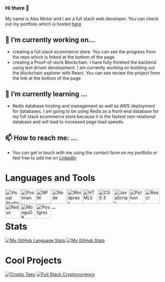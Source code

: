 ### Hi there 👋

My name is Alex Motor and I am a full stack web developer. You can check out my portfolio which is hosted [here](https://portfolio-86140.web.app/)

## 🔭 I’m currently working on...
- creating a full stack ecommerce store. You can see the progress from the repo which is linked at the bottom of the page
- creating a Proof-of-work Blockchain. I have fully finished the backend using test driven development. 
I am currently working on building 
out the blockchain explorer with React. You can see review the project from the link at the 
bottom of the page

## 🌱 I’m currently learning ...
- Redis database hosting and management as well as AWS deployment for databases. I am going to be using Redis as a front-end database for my full stack ecommerce store because it is the fastest non-relational database and will lead to increased page load speeds. 

 ## 📫 How to reach me: ...
 - You can get in touch with me using the contact form on my portfolio or feel free to 
 add me on [LinkedIn](https://www.linkedin.com/in/alex-motor-324b9792/)
 
 # Languages and Tools
<img align="left" alt="Visual Studio Code" width="47px" src="https://img.icons8.com/color/48/000000/visual-studio-code-2019.png" />
<img align="left" alt="Postman" width="47px" src="https://img.icons8.com/dusk/64/000000/postman-api.png" />
<img align="left" alt="NPM" width="47px" src="https://img.icons8.com/color/48/000000/npm.png" />
<img align="left" alt="Node" width="47px" src="https://img.icons8.com/color/48/000000/nodejs.png" />
<img img align="left" alt="Wordpress" width="47px" src="https://img.icons8.com/color/48/000000/wordpress.png" />
<img align="left" alt="HTML5" width="47px" src="https://img.icons8.com/color/48/000000/html-filetype--v2.png" />
<img align="left" alt="CSS 3" width="47px" src="https://img.icons8.com/color/48/000000/css3.png" />
<img align="left" alt="JavaScript" width="47px" src="https://img.icons8.com/color/48/000000/javascript--v2.png" />
<img align="left" alt="Python" width="47px" src="https://img.icons8.com/color/48/000000/python--v2.png" />
<img align="left" alt="React" width="47px" src="https://img.icons8.com/ultraviolet/40/000000/react--v2.png" />
<img align="left" alt="Redux" width="47px" src="https://img.icons8.com/color/48/000000/redux.png" />
<img align="left" alt="MongoDB" width="47px" src="https://img.icons8.com/color/48/000000/mongodb.png" />
<img align="left" alt="Postgres" width="47px" src="https://img.icons8.com/color/48/000000/postgreesql.png" />
<br />__

 
# Stats
[![My GitHub Language Stats](https://github-readme-stats.vercel.app/api/top-langs/?username=amotor-AM&langs_count=5&theme=gotham&layout=compact)]()
[![My GitHub Stats](https://github-readme-stats.vercel.app/api/?username=amotor-AM&count_private=true&theme=gotham&showicons=true&hide=issues)]()

# Cool Projects
[![Crypto Tees](https://github-readme-stats.vercel.app/api/pin/?username=amotor-AM&repo=crypto-tees)](https://github.com/amotor-AM/crypto-tees)
[![Full Stack Cryptocurrency](https://github-readme-stats.vercel.app/api/pin/?username=amotor-AM&repo=Full-Stack-Cryptocurrency)](https://github.com/amotor-AM/Full-Stack-Cryptocurrency)


<!--
**amotor-AM/amotor-AM** is a ✨ _special_ ✨ repository because its `README.md` (this file) appears on your GitHub profile.

Here are some ideas to get you started:

- 🔭 I’m currently working on ...
- 🌱 I’m currently learning ...
- 👯 I’m looking to collaborate on ...
- 🤔 I’m looking for help with ...
- 💬 Ask me about ...
- 📫 How to reach me: ...
- 😄 Pronouns: ...
- ⚡ Fun fact: ...
-->
